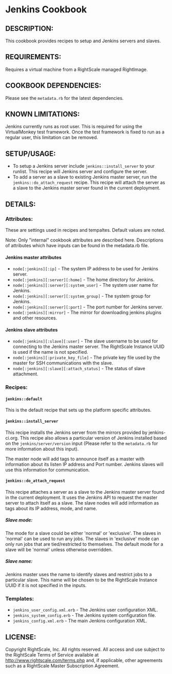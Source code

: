 # Jenkins Cookbook

## DESCRIPTION:

This cookbook provides recipes to setup and Jenkins servers and slaves.

## REQUIREMENTS:

Requires a virtual machine from a RightScale managed RightImage.

## COOKBOOK DEPENDENCIES:

Please see the `metadata.rb` for the latest dependencies.

## KNOWN LIMITATIONS:

Jenkins currently runs as root user. This is required for using the
VirtualMonkey test framework. Once the test framework is fixed to run as a
regular user, this limitation can be removed.

## SETUP/USAGE:

* To setup a Jenkins server include `jenkins::install_server` to your runlist.
  This recipe will Jenkins server and configure the server.
* To add a server as a slave to existing Jenkins master server, run the
  `jenkins::do_attach_request` recipe. This recipe will attach the server as a
  slave to the Jenkins master server found in the current deployment.

## DETAILS:

### Attributes:

These are settings used in recipes and tempaltes. Default values are noted.

Note: Only "internal" cookbook attributes are described here. Descriptions of
attributes which have inputs can be found in the metadata.rb file.

#### Jenkins master attributes

* `node[:jenkins][:ip]` - The system IP address to be used for Jenkins server.
* `node[:jenkins][:server][:home]` - The home directory for Jenkins.
* `node[:jenkins][:server][:system_user]` - The system user name for Jenkins.
* `node[:jenkins][:server][:system_group]` - The system group for Jenkins.
* `node[:jenkins][:server][:port]` - The port number for Jenkins server.
* `node[:jenkins][:mirror]` - The mirror for downloading jenkins plugins and
  other resources.

#### Jenkins slave attributes

* `node[:jenkins][:slave][:user]` - The slave username to be used for
  connecting to the Jenkins master server.
  The RightScale Instance UUID is used if the name is not specified.
* `node[:jenkins][:private_key_file]` - The private key file used by the master
  for SSH communications with the slave.
* `node[:jenkins][:slave][:attach_status]` - The status of slave attachment.

### Recipes:

#### `jenkins::default`

This is the default recipe that sets up the platform specific attributes.

#### `jenkins::install_server`

This recipe installs the Jenkins server from the mirrors provided by
jenkins-ci.org. This recipe also allows a particular version of Jenkins
installed based on the `jenkins/server/version` input (Please refer to the
`metadata.rb` for more information about this input).

The master node will add tags to announce itself as a master with information
about its listen IP address and Port number. Jenkins slaves will use this
information for communication.

#### `jenkins::do_attach_request`

This recipe attaches a server as a slave to the Jenkins master server found in
the current deployment. It uses the Jenkins API to request the master server to
attach itself as a slave. The slave nodes will add information as tags about its
IP address, mode, and name.

##### Slave mode:

The mode for a slave could be either 'normal' or 'exclusive'. The slaves in
'normal' can be used to run any jobs. The slaves in 'exclusive' mode can only
run jobs that are tied/restricted to themselves. The default mode for a slave
will be 'normal' unless otherwise overridden.

##### Slave name:

Jenkins master uses the name to identify slaves and restrict jobs to a
particular slave. This name will be chosen to be the RightScale Instance UUID
if it is not specified in the inputs.

### Templates:

* `jenkins_user_config.xml.erb` - The Jenkins user configuration XML.
* `jenkins_system_config.erb` - The Jenkins system configuration file.
* `jenkins_config.xml.erb` - The main Jenkins configuration XML.

## LICENSE:

Copyright RightScale, Inc. All rights reserved. All access and use subject to
the RightScale Terms of Service available at http://www.rightscale.com/terms.php
and, if applicable, other agreements such as a RightScale Master Subscription
Agreement.
